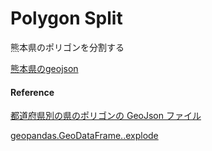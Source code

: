 Polygon Split
===============


熊本県のポリゴンを分割する

[熊本県のgeojson](https://github.com/ohwada/World_Countries/blob/main/geojson/japan_prefectures/geojson/kumamoto.geojson)


#### Reference

[都道府県別の県のポリゴンの GeoJson ファイル](https://github.com/ohwada/World_Countries/tree/main/geojson/japan_prefectures)

[geopandas.GeoDataFrame..explode](https://geopandas.org/en/stable/docs/reference/api/geopandas.GeoDataFrame.explode.html)

